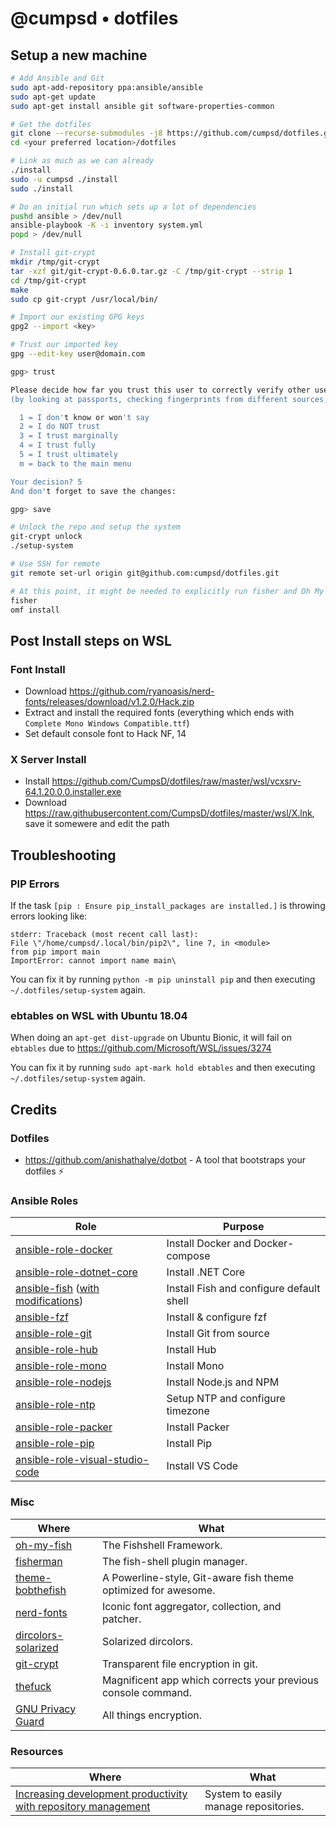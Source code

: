# @cumpsd • dotfiles

## Setup a new machine

```bash
# Add Ansible and Git
sudo apt-add-repository ppa:ansible/ansible
sudo apt-get update
sudo apt-get install ansible git software-properties-common

# Get the dotfiles
git clone --recurse-submodules -j8 https://github.com/cumpsd/dotfiles.git <your preferred location>/dotfiles
cd <your preferred location>/dotfiles

# Link as much as we can already
./install
sudo -u cumpsd ./install
sudo ./install

# Do an initial run which sets up a lot of dependencies
pushd ansible > /dev/null
ansible-playbook -K -i inventory system.yml
popd > /dev/null

# Install git-crypt
mkdir /tmp/git-crypt
tar -xzf git/git-crypt-0.6.0.tar.gz -C /tmp/git-crypt --strip 1
cd /tmp/git-crypt
make
sudo cp git-crypt /usr/local/bin/

# Import our existing GPG keys
gpg2 --import <key>

# Trust our imported key
gpg --edit-key user@domain.com

gpg> trust

Please decide how far you trust this user to correctly verify other users' keys
(by looking at passports, checking fingerprints from different sources, etc.)

  1 = I don't know or won't say
  2 = I do NOT trust
  3 = I trust marginally
  4 = I trust fully
  5 = I trust ultimately
  m = back to the main menu

Your decision? 5
And don't forget to save the changes:

gpg> save

# Unlock the repo and setup the system
git-crypt unlock
./setup-system

# Use SSH for remote
git remote set-url origin git@github.com:cumpsd/dotfiles.git

# At this point, it might be needed to explicitly run fisher and Oh My Fish! to get our shell setup
fisher
omf install
```

## Post Install steps on WSL

### Font Install

* Download https://github.com/ryanoasis/nerd-fonts/releases/download/v1.2.0/Hack.zip
* Extract and install the required fonts (everything which ends with `Complete Mono Windows Compatible.ttf`)
* Set default console font to Hack NF, 14

### X Server Install

* Install https://github.com/CumpsD/dotfiles/raw/master/wsl/vcxsrv-64.1.20.0.0.installer.exe
* Download https://raw.githubusercontent.com/CumpsD/dotfiles/master/wsl/X.lnk, save it somewere and edit the path

## Troubleshooting

### PIP Errors

If the task `[pip : Ensure pip_install_packages are installed.]` is throwing errors looking like:

```
stderr: Traceback (most recent call last):
File \"/home/cumpsd/.local/bin/pip2\", line 7, in <module>
from pip import main
ImportError: cannot import name main\
```

You can fix it by running `python -m pip uninstall pip` and then executing `~/.dotfiles/setup-system` again.

### ebtables on WSL with Ubuntu 18.04

When doing an `apt-get dist-upgrade` on Ubuntu Bionic, it will fail on `ebtables` due to https://github.com/Microsoft/WSL/issues/3274

You can fix it by running `sudo apt-mark hold ebtables` and then executing `~/.dotfiles/setup-system` again.

## Credits

### Dotfiles

* https://github.com/anishathalye/dotbot - A tool that bootstraps your dotfiles ⚡️

### Ansible Roles

| Role | Purpose |
| --- | --- |
| [ansible-role-docker](https://github.com/geerlingguy/ansible-role-docker) | Install Docker and Docker-compose |
| [ansible-role-dotnet-core](https://github.com/ocha/ansible-role-dotnet-core) | Install .NET Core |
| [ansible-fish](https://github.com/telus/ansible-fish) ([with modifications](https://github.com/cumpsd/ansible-role-fish)) | Install Fish and configure default shell |
| [ansible-fzf](https://github.com/dotstrap/ansible-fzf) | Install & configure fzf |
| [ansible-role-git](https://github.com/geerlingguy/ansible-role-git) | Install Git from source |
| [ansible-role-hub](https://github.com/wtanaka/ansible-role-hub) | Install Hub |
| [ansible-role-mono](https://github.com/cumpsd/ansible-role-mono) | Install Mono |
| [ansible-role-nodejs](https://github.com/geerlingguy/ansible-role-nodejs) | Install Node.js and NPM |
| [ansible-role-ntp](https://github.com/geerlingguy/ansible-role-ntp) | Setup NTP and configure timezone |
| [ansible-role-packer](https://github.com/geerlingguy/ansible-role-packer) | Install Packer |
| [ansible-role-pip](https://github.com/geerlingguy/ansible-role-pip) | Install Pip |
| [ansible-role-visual-studio-code](https://github.com/gantsign/ansible-role-visual-studio-code) | Install VS Code |

### Misc

| Where | What |
| --- | --- |
| [oh-my-fish](https://github.com/oh-my-fish/oh-my-fish) | The Fishshell Framework. |
| [fisherman](https://github.com/fisherman/fisherman) | The fish-shell plugin manager. |
| [theme-bobthefish](https://github.com/oh-my-fish/theme-bobthefish) | A Powerline-style, Git-aware fish theme optimized for awesome. |
| [nerd-fonts](https://github.com/ryanoasis/nerd-fonts) | Iconic font aggregator, collection, and patcher. |
| [dircolors-solarized](https://github.com/seebi/dircolors-solarized/) | Solarized dircolors. |
| [git-crypt](https://github.com/AGWA/git-crypt) | Transparent file encryption in git. |
| [thefuck](https://github.com/nvbn/thefuck) | Magnificent app which corrects your previous console command. |
| [GNU Privacy Guard](https://gnupg.org/) | All things encryption. |

### Resources

| Where | What |
| --- | --- |
| [Increasing development productivity with repository management](https://blog.kalis.me/increasing-development-productivity-repository-management/) | System to easily manage repositories. |
